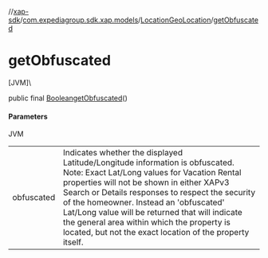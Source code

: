 //[xap-sdk](../../../index.md)/[com.expediagroup.sdk.xap.models](../index.md)/[LocationGeoLocation](index.md)/[getObfuscated](get-obfuscated.md)

# getObfuscated

[JVM]\

public final [Boolean](https://docs.oracle.com/javase/8/docs/api/java/lang/Boolean.html)[getObfuscated](get-obfuscated.md)()

#### Parameters

JVM

| | |
|---|---|
| obfuscated | Indicates whether the displayed Latitude/Longitude information is obfuscated.  Note: Exact Lat/Long values for Vacation Rental properties will not be shown in either XAPv3 Search or Details responses to respect the security of the homeowner. Instead an 'obfuscated' Lat/Long value will be returned that will indicate the general area within which the property is located, but not the exact location of the property itself. |
